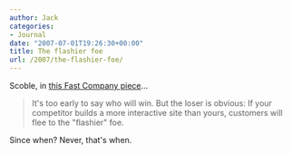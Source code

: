 ```yaml
---
author: Jack
categories:
- Journal
date: "2007-07-01T19:26:30+00:00"
title: The flashier foe
url: /2007/the-flashier-foe/
---
```


Scoble, in [this Fast Company piece][1]&#8230;

> It's too early to say who will win. But the loser is obvious: If your competitor builds a more interactive site than yours, customers will flee to the "flashier" foe.

Since when? Never, that's when.

 [1]: http://www.fastcompany.com/magazine/117/column-the-scoble-show.html